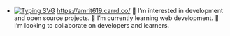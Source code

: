 - [![Typing SVG](https://readme-typing-svg.herokuapp.com?lines=++Hi+I%E2%80%99m+Amrit+Pandey)](https://git.io/typing-svg)
https://amrit619.carrd.co/
👀 I’m interested in development and open source projects.
🌱 I’m currently learning web development.
💞️ I’m looking to collaborate on developers and learners.


<!---
AmritPandey619/AmritPandey619 is a ✨ special ✨ repository because its `README.md` (this file) appears on your GitHub profile.
You can click the Preview link to take a look at your changes.
--->
